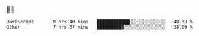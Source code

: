 ### 👨‍💻

<!--START_SECTION:waka-->

```text
JavaScript       9 hrs 40 mins   ████████████░░░░░░░░░░░░░   48.33 %
Other            7 hrs 37 mins   █████████▓░░░░░░░░░░░░░░░   38.09 %
```

<!--END_SECTION:waka-->
